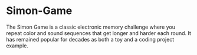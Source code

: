 # Simon-Game
The Simon Game is a classic electronic memory challenge where you repeat color and sound sequences that get longer and harder each round. It has remained popular for decades as both a toy and a coding project example.
